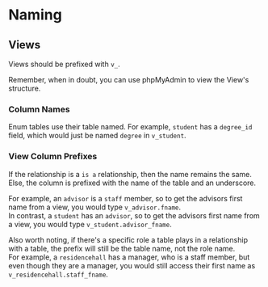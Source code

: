 # Naming

## Views

Views should be prefixed with `v_`.

Remember, when in doubt, you can use phpMyAdmin to view the View's structure.

### Column Names

Enum tables use their table named. For example, `student` has a `degree_id` field,
which would just be named `degree` in `v_student`.

### View Column Prefixes

If the relationship is a `is a` relationship, then the name remains the same.  
Else, the column is prefixed with the name of the table and an underscore.

For example, an `advisor` is a `staff` member, so to get the advisors first name from
a view, you would type `v_advisor.fname`.  
In contrast, a `student` has an `advisor`, so to get the advisors first name from a
view, you would type `v_student.advisor_fname`.

Also worth noting, if there's a specific role a table plays in a relationship with
a table, the prefix will still be the table name, not the role name.  
For example, a `residencehall` has a manager, who is a staff member, but even
though they are a manager, you would still access their first name
as `v_residencehall.staff_fname`.
